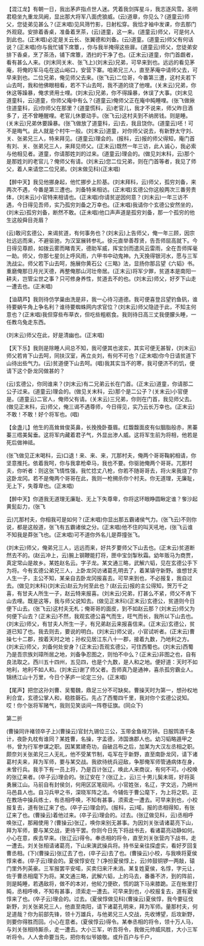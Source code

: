 <!-- { "loadSidebar": true } -->
【混江龙】有朝一日，我出茅庐指点世人迷。凭着我剑挥星斗，我志逐风雪。圣明君稳坐九重龙凤阙，显出那大将军八面虎狼威。(云)道章，你见么？(道童云)师父，您徒弟见甚么？(正末唱)见风筛竹影，日射松穿。我恰才袖中发课，你去那门外观窥。安排着香桌，准备着烹茶，(云)道童，这一来。(道童云)师父，可是何人到此也。(正末唱)必定是关云长、张翼德和刘备。(云)道童。(道童云)师父有何话说？(正末唱)你与我忙铺下席簟，，你与我半掩得这些扉。(道童云)师父，您徒弟安排下香桌，烹了茶汤，铺下席簟，洒扫的干净了也。(正末云)道童，你门首觑者，看有甚么人来。(刘末同关末、张飞上)(刘末云)兄弟，可早来到也。远远的看见茅庵，将俺的军马屯在这山峪口，安营下寨。咱弟兄三人，直至茅庵中请师父去，可早来到也。二位兄弟，俺见师父去来。(张飞云)二位哥，今番第三遭，这村夫若下山去呵，我和他佛眼相看，若不下山去呵，我不道的烧了他哩。(关末云)兄弟，你休这等躁暴，俺求贤用士哩。(刘末云)兄弟，你不得躁暴，休误了大事。(刘末见道童科，云)道童，你师父庵中有么？(道童云)俺师父正在庵中盹睡哩。(张飞做揪住道童科，云)你师父在那里？(道童慌科，云)老官儿，我才不说来，师父昨日酒多了，还不曾睡醒哩。老官儿休要动手。(张飞云)这村夫到不纳房钱。则是睡。(关末云)兄弟休要躁暴。(张飞做放了道童科，云)去，我且饶你。(道童云)呸！可不是晦气。此人就是个村牛一般。(刘末云)道童，对你师父说去，有新野太守刘、关、张弟兄三人，特来拜见。(道童云)理会的。(报科，云)报的师父得知，庵门首有刘、关、张弟兄三人，来拜见师父。(正末云)既然一年三访，此人诚心，我必索与他相见者。道童，你请那姓刘的过来。(道童云)理会的。(做见刘末科，云)那个是那姓刘的老官儿？俺师父有请。(刘末云)您二位兄弟，则在门首等者，我见了师父，着人来请您二位兄弟。(刘末做见科)(正末唱)

【醉中天】我见他挪身起，他忙挪步上阶基。(刘末拜科，云)师父，孤穷刘备，来两次不遇，今番是第三遭也。刘备特来相访。(正末唱)玄德公你这般两次三番劳贵体，(刘末云)小官特来相请也。(正末唱)你请贫逆因何意？(刘末云)一年三访不遇，今日得见吾师，实乃孤穷刘备之万幸也。(正末唱)我请你个玄德公安然坐的，(刘末云)孤穷刘备，断然不敢。(正未唱)他口声声道是孤穷刘备，那一个孤穷的他生这般舜目尧眉？

(云)敢问玄德公，来谒贫道，有何事务也？(刘末云)上告师父，俺一年三顾，因宗社远远而来，不避驱驰，为汉室展转参礼。徐元直举善荐贤，告吾师屈高就下。今日得见尊颜，如拨云雾而睹青天，德助军威，挥宝剑而遣风云雷雨，全在吾师挥毫一助。师父，你那七星剑上呼风雨，六甲书中动鬼神。九天挽得银河水，愿与三军洗战尘。师父若下山去呵，施展你黄石公《三略》法，显扬你那吕望《六韬》书。重磨俺那日月光天德，再整俺那山河壮帝居。(正末云)将军少罪，贫道本是南阳一耕夫，岂管尘世之事？只可修身养性，贫道去不的也。(刘末云)师父，好歹下山走一遭去也。(正末唱)

【油葫芦】我则待仿学巢由洗是非，我一心待习道德。我可便喜登吕望钓鱼矾，谁待要蜗牛角上争名利？谁待要蜘蛛网内求官位？(刘末云)师父隐迹于此，不知主何意也？(正末唱)我但穿些布草衣，但吃些粗粝食。我则待日高三丈我便朦头睡，一任教乌兔走东西。

(刘末云)师父在此，好是清幽也。(正末唱)

【天下乐】我则是除睡人间总不知，我可便其也波实，其实可便无甚智，(刘末云)师父若肯下山去呵，同扶汉室，再立炎刘，有何不可也？(正末唱)你今日请贫道下山待出些气力。(云)贫道便下山去呵。(唱)我其实当不的寒，我可便济不的饥，便请下这个卧龙冈做甚的？

(云)玄德公，你同谁来？(刘末云)有二兄弟云长在门首。(正末云)道童，你请那二公子过来。(道童云)理会的。(做见关末科，云)那个是二公子？(关末云)小官便是。(道童云)二官人，俺师父有请。(关末云)三兄弟，你则在门首，我见师父去。(做见正末科，云)师父，俺三谒不遇尊师，今日得见，实乃云长万幸也。(正末云)不敢！不敢！好个将军也。(唱)

【金盏儿】他生的高耸耸俊英鼻，长挽挽卧蚕眉。红馥馥面皮有似胭脂般赤，黑蓁蓁三绺美髯垂。这将军内藏着君子气，外显出渗人威。这将军生前为将相，他若是死后做神祗。

(张飞做见正末喝科，云)口退！来、来、来，兀那村夫，俺两个哥哥鞠躬相请，你坚意推托。依着我呵，你与我拿枪牵马，我也不要。你驱驰俺两个哥哥。兀那村夫，你听者：则这张飞情性强，我忙捻丈八枪，你若不随哥哥去，将火来我烧了你这卧龙冈。若不是俺两个哥哥在此，我则一枪搠杀你个村夫。你无道理，无廉耻，无上下，失尊卑也。(正末唱)

【醉中天】你道我无道理无廉耻、无上下失尊卑，你将这环眼睁圆瞅定谁？奓沙起黄髭髟力，(张飞

云)兀那村夫，你相我可是如何？(正末唱)你显出那五霸诸侯气力。(张飞云)不则你说，都是这般道，张飞有五霸诸侯之分。(正末唱)他不住的叫天吼地，(张飞云谁不知我是莽张飞也。(正末唱)可不道你外名儿是莽撞张飞。

(刘末云)师父，俺弟兄三人，远远而来，好共歹要师父下山去也。(正末云)贫道断然去不的。(赵云冲上，云)腕上钢鞭能打将，匣中宝剑掣秋霜。幼年贩马为商贾，真定常山是故乡。某姓赵名云。字子龙。某文通三略，武解六韬，见在玄德公手下为将。今有玄德公弟兄三人，上卧龙冈访诸葛孔明去了，着某镇守新野。谁想甘夫人生一子，主公不知，某亲自去卧龙冈报喜去。可早来到也，不必报复，我自过去。(做见刘末科)(刘末云)赵云为何至此也？(赵云云)报的主公得知，贺万千之喜，有甘夫人所生一子，赵云特来报喜。(刘末云)兄弟，打甚么不紧，师父不肯下山去哩。既是这等，我与师父说知去。(做见正末科)(正末云)玄德公，贫道则今日便下山去。(张飞云)这村夫无札；俺哥哥的面皮，到不如赵云那？(刘末云)师父为何便下山去？(正末云)不然，我观玄德公喜气而生，旺气而长，我所以下山去也。(刘末云)师父，有甘夫人所生一子，有兄弟赵云来报喜信来。(正末云)玄德公，贫道已知了也。我去则去，要说的明白。(刘末云)师父说，小官试听者。(正末云)曹操七十二郡，按着天时之地；孙权见居江东八十一郡，接着九数，乃地利之方。(刘末云)师父，刘备何处安身？(正末云)吾观玄德公，可住西蜀也。(刘末云)西蜀乃是吾宗族刘璋所居之地，刘备争忍图之，则怕不中么？(正末云)非图之也，自有良法取之。西川五十四州，五见四，也是个九数，是人和之地。便好道：天时不如地利，地利不如人和。(刘末云)谢了师父者。吾师真乃是通神，喜杀孤穷霸业人。锦绣江山十万里，今日个茅庐一论定三分。(正末唱)

【尾声】把您这孙刘曹、吴蜀魏，鼎足三分不可缺矣。曹操天时为第一，想孙权地利合宜，玄德公掌人和，稳胜磬石。先占了西蜀四千里，我对你个玄德公说知。哎！你个张将军赌气，我则见笑谈间一阵卷征旗。(同众下)


第二折

(曹操同许褚领卒子上)(曹操云)官封九锡位三公，玉带金鱼禄万钟。日服鸩酒千条计，夜卧丸枕有谁同？某姓曹，名操，字孟德，沛国谯郡人也。幼习韬略遁甲之书，曾为行军参谋之职。因某累建奇功，自破吕布之后，加某为大汉左丞相之职。颇奈刘关张弟兄三人无礼，他不受某节制，屯军在于新野，直至南卧龙冈，请下诸葛村夫来，拜为军师，要与某交战。我欲待统兵迎敌，争那俺军师管通病体在身，未曾行兵。我手下有一员上将，乃是百计张辽，唤此人来商议，有何不可。小校唤的张辽来者。(卒子云)理会的。张辽安在？(张辽上，云)三十男儿鬓未斑，好将英勇展江山。马前自有封侯剑，何用区区笔砚间。小官姓张，名辽，字文远，乃朔州马邑县人也。自习兵甲之书，深晓军阵之法。今辅佐于曹公麾下，为上将之职。正在教场中操兵练士，有丞相呼唤，不知有甚事，须索走一遭去。可早来到也，小校报复去，道有张辽来了也。(卒子云)理会的。(报科，云)喏，报的丞相得知，有张辽来了也。(曹操云)着他过来。(卒子云)理会的。过去。(张辽做见科，云)丞相呼唤张辽，那厢使用？(曹操云)张辽，唤你来别无甚事。为因刘关张请诸葛亮下山，拜为军师，要与某交战，更待干罢。你则今日先下将战书去，看诸葛亮动静如何。小心在意，疾去早来。(张辽云)得令。奉丞相的将令，直至刘关张营内下战书，走一遭去。刘关张相请诸葛亮，下山来演武操兵将。持书呈亲往探虚实，看好歹回复曹丞相。(下)(曹操云)张辽去了也，(卒子云)去了也。(曹操云)小校，与我唤将夏侯惇来者。(卒子云)理会的。夏侯惇安在？(净扮夏侯惇上，云)帅鼓铜锣一两敲，辕门里外列英豪。三军报罢平安喏，买卖归来汗未消。某复姓夏侯，名惇，字元让，佐于曹丞相麾下为将。某文通三略，武解六韬，上的马去，番番不济，到的阵前，则是盹睡，若遇敌将，做不的本对，他轮刀便砍，慌的跳下马来膝跪。正在帐里打盹，丞相呼唤，不知有甚事，须索走一遭去。可早来到也，小校报复去，道有夏侯惇来了也。(卒子云)理会的。过去。(夏侯惇做见科)(曹操云)夏侯惇，我今要征伐新野，刘关张弟兄三人，他直至南阳，请下诸葛孔明来，拜为军师。量那村夫，何足道哉？你为前部先锋，领十万雄兵，与他弟兄三人交战，先收博望，后攻新野，则要你得胜而回。小心在意者。(夏侯惇云)得令。某奉丞相的将令，领十万人马，与刘关张相持厮杀，走一遭去。大小三军，听吾将令，我做元帅威风胜，大小三军听将令。人人舍命要当先，把你有似爷娘敬。或升百户与千户，

